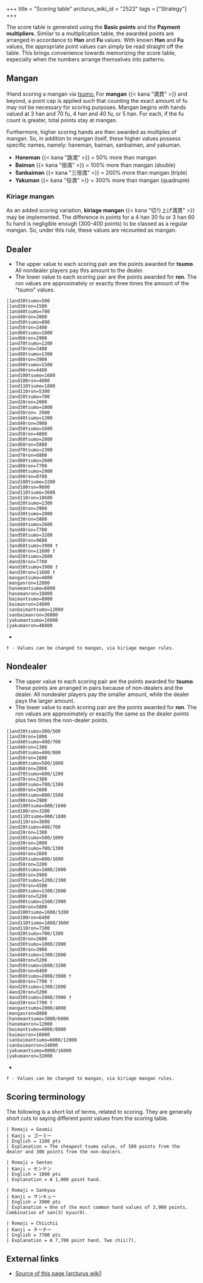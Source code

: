 +++
title = "Scoring table"
arcturus_wiki_id = "2522"
tags = ["Strategy"]
+++

The score table is generated using the **Basic points** and the **Payment multipliers**. Similar to
a multiplication table, the awarded points are arranged in accordance to **Han** and **Fu** values.
With known **Han** and **Fu** values, the appropriate point values can simply be read straight off
the table. This brings convenience towards memorizing the score table, especially when the numbers
arrange themselves into patterns.

## Mangan

!Hand scoring a mangan via [tsumo.](Mangan_tsumo.png "Hand scoring a mangan via tsumo.") For
**mangan** {{< kana "満貫" >}} and beyond, a point cap is applied such that counting the exact
amount of fu may not be necessary for scoring purposes. Mangan begins with hands valued at 3 han and
70 fu, 4 han and 40 fu, or 5 han. For each, if the fu count is greater, total points stay at mangan.

Furthermore, higher scoring hands are then awarded as multiples of mangan. So, in addition to mangan
itself, these higher values possess specific names, namely: haneman, baiman, sanbaiman, and yakuman.

- **Haneman** {{< kana "跳満" >}} = 50% more than mangan
- **Baiman** {{< kana "倍満" >}} = 100% more than mangan (double)
- **Sanbaiman** {{< kana "三倍満" >}} = 200% more than mangan (triple)
- **Yakuman** {{< kana "役満" >}} = 300% more than mangan (quadruple)

### Kiriage mangan

As an added scoring variation, **kiriage mangan** {{< kana "切り上げ満貫" >}} may be implemented.
The difference in points for a 4 han 30 fu or 3 han 60 fu hand is negligible enough (300-400 points)
to be classed as a regular mangan. So, under this rule, these values are recounted as mangan.

## Dealer

- The upper value to each scoring pair are the points awarded for **tsumo**. All nondealer players
  pay this amount to the dealer.
- The lower value to each scoring pair are the points awarded for **ron**. The ron values are
  approximately or exactly three times the amount of the "tsumo" values.

```Score table horizontal
|1and30tsumo=500
|1and30ron=1500
|1and40tsumo=700
|1and40ron=2000
|1and50tsumo=800
|1and50ron=2400
|1and60tsumo=1000
|1and60ron=2900
|1and70tsumo=1200
|1and70ron=3400
|1and80tsumo=1300
|1and80ron=3900
|1and90tsumo=1500
|1and90ron=4400
|1and100tsumo=1600
|1and100ron=4800
|1and110tsumo=1800
|1and110ron=5300
|2and20tsumo=700
|2and20ron=2000
|2and30tsumo=1000
|2and30ron= 2900
|2and40tsumo=1300
|2and40ron=3900
|2and50tsumo=1600
|2and50ron=4800
|2and60tsumo=2000
|2and60ron=5800
|2and70tsumo=2300
|2and70ron=6800
|2and80tsumo=2600
|2and80ron=7700
|2and90tsumo=2900
|2and90ron=8700
|2and100tsumo=3200
|2and100ron=9600
|2and110tsumo=3600
|2and110ron=10600
|3and20tsumo=1300
|3and20ron=3900
|3and30tsumo=2000
|3and30ron=5800
|3and40tsumo=2600
|3and40ron=7700
|3and50tsumo=3200
|3and50ron=9600
|3and60tsumo=3900 †
|3and60ron=11600 †
|4and20tsumo=2600
|4and20ron=7700
|4and30tsumo=3900 †
|4and30ron=11600 †
|mangantsumo=4000
|manganron=12000
|hanemantsumo=6000
|hanemanron=18000
|baimantsumo=8000
|baimanron=24000
|sanbaimantsumo=12000
|sanbaimanron=36000
|yakumantsumo=16000
|yakumanron=48000
```

-


    † - Values can be changed to mangan, via kiriage mangan rules.

## Nondealer

- The upper value to each scoring pair are the points awarded for **tsumo**. These points are
  arranged in pairs because of non-dealers and the dealer. All nondealer players pay the smaller
  amount, while the dealer pays the larger amount.
- The lower value to each scoring pair are the points awarded for **ron**. The ron values are
  approximately or exactly the same as the dealer points plus two times the non-dealer points.

```Score table horizontal
|1and30tsumo=300/500
|1and30ron=1000
|1and40tsumo=400/700
|1and40ron=1300
|1and50tsumo=400/800
|1and50ron=1600
|1and60tsumo=500/1000
|1and60ron=2000
|1and70tsumo=600/1200
|1and70ron=2300
|1and80tsumo=700/1300
|1and80ron=2600
|1and90tsumo=800/1500
|1and90ron=2900
|1and100tsumo=800/1600
|1and100ron=3200
|1and110tsumo=900/1800
|1and110ron=3600
|2and20tsumo=400/700
|2and20ron=1300
|2and30tsumo=500/1000
|2and30ron=2000
|2and40tsumo=700/1300
|2and40ron=2600
|2and50tsumo=800/1600
|2and50ron=3200
|2and60tsumo=1000/2000
|2and60ron=3900
|2and70tsumo=1200/2300
|2and70ron=4500
|2and80tsumo=1300/2600
|2and80ron=5200
|2and90tsumo=1500/2900
|2and90ron=5800
|2and100tsumo=1600/3200
|2and100ron=6400
|2and110tsumo=1800/3600
|2and110ron=7100
|3and20tsumo=700/1300
|3and20ron=2600
|3and30tsumo=1000/2000
|3and30ron=3900
|3and40tsumo=1300/2600
|3and40ron=5200
|3and50tsumo=1600/3200
|3and50ron=6400
|3and60tsumo=2000/3900 †
|3and60ron=7700 †
|4and20tsumo=1300/2600
|4and20ron=5200
|4and30tsumo=2000/3900 †
|4and30ron=7700 †
|mangantsumo=2000/4000
|manganron=8000
|hanemantsumo=3000/6000
|hanemanron=12000
|baimantsumo=4000/8000
|baimanron=16000
|sanbaimantsumo=6000/12000
|sanbaimanron=24000
|yakumantsumo=8000/16000
|yakumanron=32000
```

-


    † - Values can be changed to mangan, via kiriage mangan rules.

## Scoring terminology

The following is a short list of terms, related to scoring. They are generally short cuts to saying
different point values from the scoring table.

```Term list
| Romaji = Goumii
| Kanji = ゴーミー
| English = 1100 pts
| Explanation = The cheapest tsumo value, of 500 points from the dealer and 300 points from the non-dealers.
```

```Term list
| Romaji = Senten
| Kanji = センテン
| English = 1000 pts
| Explanation = A 1,000 point hand.
```

```Term list
| Romaji = Sankyuu
| Kanji = サンキュー
| English = 3900 pts
| Explanation = One of the most common hand values of 3,900 points. Combination of san(3) kyuu(9).
```

```Term list
| Romaji = Chiichii
| Kanji = チーチー
| English = 7700 pts
| Explanation = A 7,700 point hand. Two chii(7).
```

## External links

- [Source of this page [arcturus wiki]](http://arcturus.su/wiki/Scoring_table)
